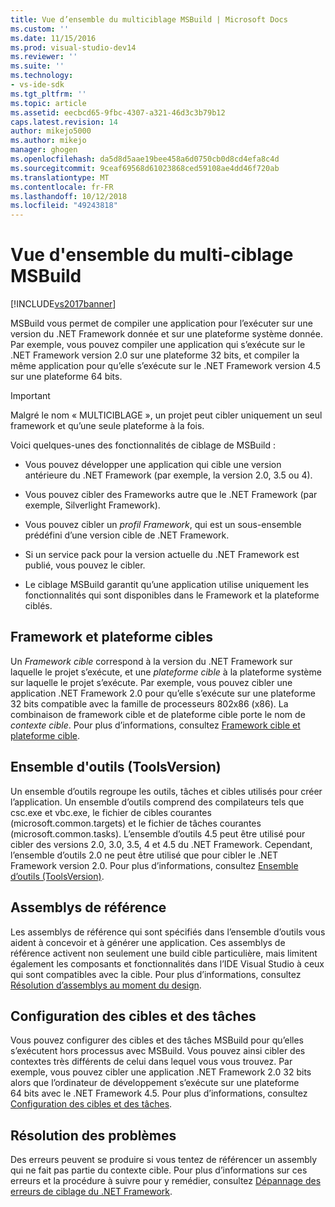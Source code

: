 ```yaml
---
title: Vue d’ensemble du multiciblage MSBuild | Microsoft Docs
ms.custom: ''
ms.date: 11/15/2016
ms.prod: visual-studio-dev14
ms.reviewer: ''
ms.suite: ''
ms.technology:
- vs-ide-sdk
ms.tgt_pltfrm: ''
ms.topic: article
ms.assetid: eecbcd65-9fbc-4307-a321-46d3c3b79b12
caps.latest.revision: 14
author: mikejo5000
ms.author: mikejo
manager: ghogen
ms.openlocfilehash: da5d8d5aae19bee458a6d0750cb0d8cd4efa8c4d
ms.sourcegitcommit: 9ceaf69568d61023868ced59108ae4dd46f720ab
ms.translationtype: MT
ms.contentlocale: fr-FR
ms.lasthandoff: 10/12/2018
ms.locfileid: "49243818"
---
```

# <a name="msbuild-multitargeting-overview"></a>Vue d'ensemble du multi-ciblage MSBuild
[!INCLUDE[vs2017banner](../includes/vs2017banner.md)]

  
MSBuild vous permet de compiler une application pour l’exécuter sur une version du .NET Framework donnée et sur une plateforme système donnée. Par exemple, vous pouvez compiler une application qui s’exécute sur le .NET Framework version 2.0 sur une plateforme 32 bits, et compiler la même application pour qu’elle s’exécute sur le .NET Framework version 4.5 sur une plateforme 64 bits.  
  
> [!IMPORTANT]
>  Malgré le nom « MULTICIBLAGE », un projet peut cibler uniquement un seul framework et qu’une seule plateforme à la fois.  
  
 Voici quelques-unes des fonctionnalités de ciblage de MSBuild :  
  
-   Vous pouvez développer une application qui cible une version antérieure du .NET Framework (par exemple, la version 2.0, 3.5 ou 4).  
  
-   Vous pouvez cibler des Frameworks autre que le .NET Framework (par exemple, Silverlight Framework).  
  
-   Vous pouvez cibler un *profil Framework*, qui est un sous-ensemble prédéfini d’une version cible de .NET Framework.  
  
-   Si un service pack pour la version actuelle du .NET Framework est publié, vous pouvez le cibler.  
  
-   Le ciblage MSBuild garantit qu’une application utilise uniquement les fonctionnalités qui sont disponibles dans le Framework et la plateforme ciblés.  
  
## <a name="target-framework-and-platform"></a>Framework et plateforme cibles  
 Un *Framework cible* correspond à la version du .NET Framework sur laquelle le projet s’exécute, et une *plateforme cible* à la plateforme système sur laquelle le projet s’exécute.  Par exemple, vous pouvez cibler une application .NET Framework 2.0 pour qu’elle s’exécute sur une plateforme 32 bits compatible avec la famille de processeurs 802x86 (x86). La combinaison de framework cible et de plateforme cible porte le nom de *contexte cible*. Pour plus d’informations, consultez [Framework cible et plateforme cible](../msbuild/msbuild-target-framework-and-target-platform.md).  
  
## <a name="toolset-toolsversion"></a>Ensemble d'outils (ToolsVersion)  
 Un ensemble d’outils regroupe les outils, tâches et cibles utilisés pour créer l’application. Un ensemble d’outils comprend des compilateurs tels que csc.exe et vbc.exe, le fichier de cibles courantes (microsoft.common.targets) et le fichier de tâches courantes (microsoft.common.tasks). L’ensemble d’outils 4.5 peut être utilisé pour cibler des versions 2.0, 3.0, 3.5, 4 et 4.5 du .NET Framework. Cependant, l’ensemble d’outils 2.0 ne peut être utilisé que pour cibler le .NET Framework version 2.0. Pour plus d’informations, consultez [Ensemble d’outils (ToolsVersion)](../msbuild/msbuild-toolset-toolsversion.md).  
  
## <a name="reference-assemblies"></a>Assemblys de référence  
 Les assemblys de référence qui sont spécifiés dans l’ensemble d’outils vous aident à concevoir et à générer une application. Ces assemblys de référence activent non seulement une build cible particulière, mais limitent également les composants et fonctionnalités dans l’IDE Visual Studio à ceux qui sont compatibles avec la cible. Pour plus d’informations, consultez [Résolution d’assemblys au moment du design](../msbuild/resolving-assemblies-at-design-time.md).  
  
## <a name="configuring-targets-and-tasks"></a>Configuration des cibles et des tâches  
 Vous pouvez configurer des cibles et des tâches MSBuild pour qu’elles s’exécutent hors processus avec MSBuild. Vous pouvez ainsi cibler des contextes très différents de celui dans lequel vous vous trouvez.  Par exemple, vous pouvez cibler une application .NET Framework 2.0 32 bits alors que l’ordinateur de développement s’exécute sur une plateforme 64 bits avec le .NET Framework 4.5. Pour plus d’informations, consultez [Configuration des cibles et des tâches](../msbuild/configuring-targets-and-tasks.md).  
  
## <a name="troubleshooting"></a>Résolution des problèmes  
 Des erreurs peuvent se produire si vous tentez de référencer un assembly qui ne fait pas partie du contexte cible. Pour plus d’informations sur ces erreurs et la procédure à suivre pour y remédier, consultez [Dépannage des erreurs de ciblage du .NET Framework](../msbuild/troubleshooting-dotnet-framework-targeting-errors.md).




